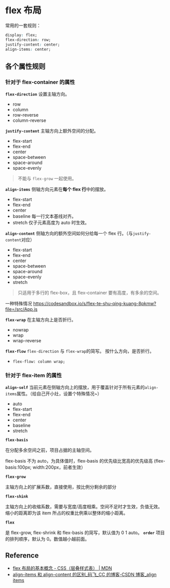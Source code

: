 # flex 布局

常用的一套规则：

```css
display: flex;
flex-direction: row;
justify-content: center;
align-items: center;
```

## 各个属性规则

### 针对于 flex-container 的属性

**`flex-direction`** 设置主轴方向。

- row
- column
- row-reverse
- column-reverse

**`justify-content`** 主轴方向上额外空间的分配。

- flex-start
- flex-end
- center
- space-between
- space-around
- space-evenly

> 不能与 `flex-grow` 一起使用。

**`align-items`** 侧轴方向元素在**每个 flex 行**中的摆放。

- flex-start
- flex-end
- center
- baseline 每一行文本基线对齐。
- stretch 仅子元素高度为 auto 时生效。

**`align-content`** 侧轴方向的额外空间如何分给每一个 flex 行。（与`justify-content`对应）

- flex-start
- flex-end
- center
- space-between
- space-around
- space-evenly
- stretch

> 只适用于多行的 flex-box，且 flex-container 要有高度，有多余的空间。

一种特殊情况
https://codesandbox.io/s/flex-te-shu-qing-kuang-8pkmw?file=/src/App.js

**`flex-wrap`** 在主轴方向上是否折行。

- nowrap
- wrap
- wrap-reverse

**`flex-flow`** `flex-direction` 与 `flex-wrap`的简写。 按什么方向，是否折行。

- `flex-flow: column wrap;`

### 针对于 flex-item 的属性

**`align-self`** 当前元素在侧轴方向上的摆放，用于覆盖针对于所有元素的`align-items`属性。（给自己开小灶，设置个特殊情况~）

- auto
- flex-start
- flex-end
- center
- baseline
- stretch

**`flex-basis`**

在分配多余空间之前，项目占据的主轴空间。

flex-basis 不为 auto，为具体值时，flex-basis 的优先级比宽高的优先级高 (flex-basis:100px; width:200px，前者生效）

**`flex-grow`**

主轴方向上的扩展系数，直接使用，按比例分剩余的部分

**`flex-shink`**

主轴方向上的收缩系数，需要与宽度/高度相乘。空间不足时才生效，负值无效。缩小的距离即为该 item 所占的权重比例乘以整体的缩小距离。

**`flex`**

是 flex-grow, flex-shrink 和 flex-basis 的简写，默认值为 0 1 auto。
**`order`**
项目的排列顺序，默认为 0。数值越小越前面。

## Reference

- [flex 布局的基本概念 - CSS（层叠样式表） | MDN](https://developer.mozilla.org/zh-CN/docs/Web/CSS/CSS_Flexible_Box_Layout/Basic_Concepts_of_Flexbox#%E7%AE%80%E5%86%99%E5%B1%9E%E6%80%A7_flex-flow)
- [align-items 和 align-content 的区别\_码飞\_CC 的博客-CSDN 博客\_align items](https://blog.csdn.net/cc18868876837/article/details/88138057)
